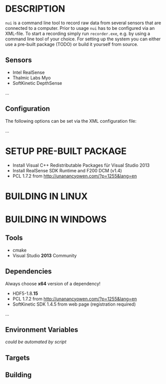 DESCRIPTION
===========
`nui` is a command line tool to record raw data from several sensors that are connected to a computer. Prior to usage `nui` has to be configured via an XML-file. To start a recording simply run `recorder.exe`, e.g. by using a command line tool of your choice. For setting up the system you can either use a pre-built package (TODO) or build it yourself from source.

Sensors
-------

* Intel RealSense
* Thalmic Labs Myo
* SoftKinetic DepthSense

...

Configuration
-------------
The following options can be set via the XML configuration file:

...

SETUP PRE-BUILT PACKAGE
=======================

* Install Visual C++ Redistributable Packages für Visual Studio 2013
* Install RealSense SDK Runtime and F200 DCM (v1.4)
* PCL 1.7.2 from http://unanancyowen.com/?p=1255&lang=en


BUILDING IN LINUX
=================


BUILDING IN WINDOWS
===================
Tools
-----

* cmake
* Visual Studio **2013** Community

Dependencies
------------
Always choose **x64** version of a dependency!

* HDF5-1.8.**15**
* PCL 1.7.2 from http://unanancyowen.com/?p=1255&lang=en
* SoftKinetic SDK 1.4.5 from web page (registration required)

...

Environment Variables
---------------------

*could be automated by script*


Targets
-------


Building
--------